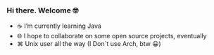 ### Hi there. Welcome 🤓

- ☕️ I’m currently learning Java
- 🌐 I hope to collaborate on some open source projects, eventually
- ⌘ Unix user all the way (I Don´t use Arch, btw 😀)

<!--
**iqueiroz97/iqueiroz97** is a ✨ _special_ ✨ repository because its `README.md` (this file) appears on your GitHub profile.

Here are some ideas to get you started:

- 🔭 I’m currently working on ...
- 🌱 I’m currently learning ...
- 👯 I’m looking to collaborate on ...
- 🤔 I’m looking for help with ...
- 💬 Ask me about ...
- 📫 How to reach me: ...
- 😄 Pronouns: ...
- ⚡ Fun fact: ...
-->
